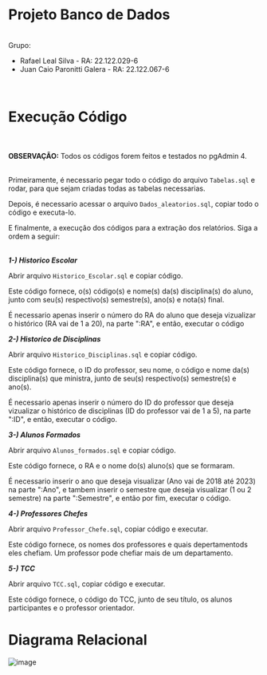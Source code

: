 # Projeto Banco de Dados

<br>Grupo:</br>
* Rafael Leal Silva - RA: 22.122.029-6
* Juan Caio Paronitti Galera - RA: 22.122.067-6
<br>

# Execução Código

<br></br>
**OBSERVAÇÃO:** Todos os códigos forem feitos e testados no pgAdmin 4.
<br></br>

Primeiramente, é necessario pegar todo o código do arquivo `Tabelas.sql` e rodar, para que sejam criadas todas as tabelas necessarias.

Depois, é necessario acessar o arquivo `Dados_aleatorios.sql`, copiar todo o código e executa-lo.

E finalmente, a execução dos códigos para a extração dos relatórios. Siga a ordem a seguir:
<br></br>

***1-) Historico Escolar***

Abrir arquivo `Historico_Escolar.sql` e copiar código.

Este código fornece, o(s) código(s) e nome(s) da(s) disciplina(s) do aluno, junto com seu(s) respectivo(s) semestre(s), ano(s) e nota(s) final. 

É necessario apenas inserir o número do RA do aluno que deseja vizualizar o histórico (RA vai de 1 a 20), na parte ":RA", e então, executar o código

***2-) Historico de Disciplinas***

Abrir arquivo `Historico_Disciplinas.sql` e copiar código.

Este código fornece, o ID do professor, seu nome, o código e nome da(s) disciplina(s) que ministra, junto de seu(s) respectivo(s) semestre(s) e ano(s).

É necessario apenas inserir o número do ID do professor que deseja vizualizar o histórico de disciplinas (ID do professor vai de 1 a 5), na parte ":ID", e então, executar o código.

***3-) Alunos Formados***

Abrir arquivo `Alunos_formados.sql` e copiar código.

Este código fornece, o RA e o nome do(s) aluno(s) que se formaram.

É necessario inserir o ano que deseja visualizar (Ano vai de 2018 até 2023) na parte ":Ano", e tambem inserir o semestre que deseja visualizar (1 ou 2 semestre) na parte ":Semestre", e então por fim, executar o código.

***4-) Professores Chefes***

Abrir arquivo `Professor_Chefe.sql`, copiar código e executar.

Este código fornece, os nomes dos professores e quais depertamentods eles chefiam. Um professor pode chefiar mais de um departamento.

***5-) TCC***

Abrir arquivo `TCC.sql`, copiar código e executar.

Este código fornece, o código do TCC, junto de seu título, os alunos participantes e o professor orientador.

# Diagrama Relacional

![image](https://github.com/RafLeal/Projeto-Banco-de-Dados/assets/165904115/690f67e2-210f-4701-b3fa-51ff6728b600)



